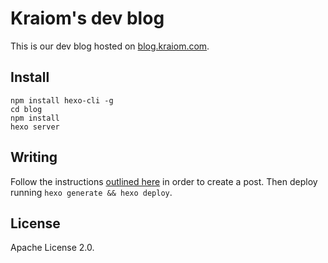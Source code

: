 # Kraiom's dev blog

This is our dev blog hosted on [blog.kraiom.com](https://blog.kraiom.com).

## Install

```
npm install hexo-cli -g
cd blog
npm install
hexo server
```

## Writing

Follow the instructions [outlined here](https://hexo.io/docs/writing.html) in order to create a post. Then deploy running `hexo generate && hexo deploy`.

## License
Apache License 2.0.
